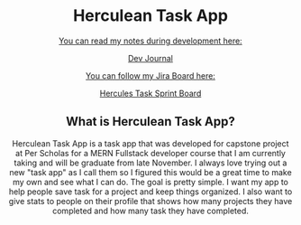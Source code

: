 <div align="center">
  <h1>Herculean Task App</h1>
  <div>
    <a href = "https://github.com/sramirez124/CAP325.9-Capstone-Completion/wiki/Dev-Journal"><p>You can read my notes during development here: </p>Dev Journal</a>
    <br>
    <a href = "https://herculestask.atlassian.net/jira/software/projects/SCRUM/boards/1"><p>You can follow my Jira Board here: </p>Hercules Task Sprint Board</a>
  </div>
  <h2>What is Herculean Task App?</h2>
  <p> Herculean Task App is a task app that was developed for capstone project at Per Scholas for a MERN Fullstack developer course that I am currently taking and will be graduate from late November.
      I always love trying out a new "task app" as I call them so I figured this would be a great time to make my own and see what I can do. The goal is pretty simple. I want my app to help people
      save task for a project and keep things organized. I also want to give stats to people on their profile that shows how many projects they have completed and how many task they have completed. 
  </p>
  
</div>
